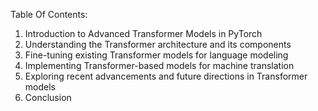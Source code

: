 Table Of Contents:

1. Introduction to Advanced Transformer Models in PyTorch
2. Understanding the Transformer architecture and its components
3. Fine-tuning existing Transformer models for language modeling
4. Implementing Transformer-based models for machine translation
5. Exploring recent advancements and future directions in Transformer models
6. Conclusion